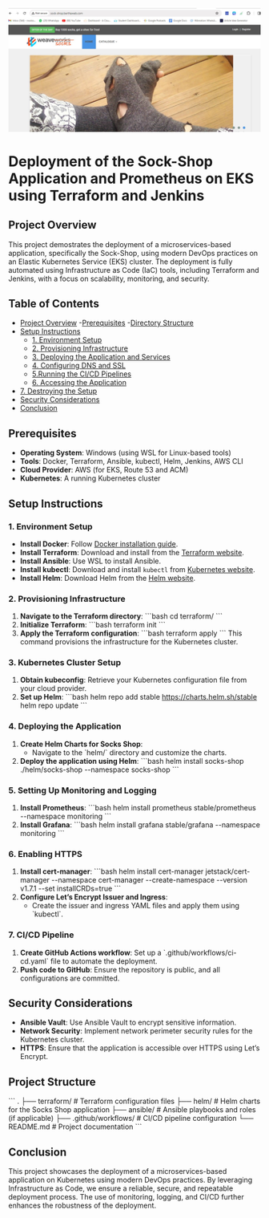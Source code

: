 ![Sock Shop Application](./images/sock-shop%20on%20%20browser.jpg)
# Deployment of the Sock-Shop Application and Prometheus on EKS using Terraform and Jenkins 

## Project Overview

This project demostrates the deployment of a microservices-based application, specifically the Sock-Shop, using modern DevOps practices on an Elastic Kubernetes Service (EKS) cluster. The deployment is fully automated using Infrastructure as Code (IaC) tools, including Terraform and Jenkins, with a focus on scalability, monitoring, and security.

## Table of Contents

- [Project Overview](#project-overview)
-[Prerequisites](#prerequisites)
-[Directory Structure](#directory-structure)
- [Setup Instructions](#setup-instructions)
  - [1. Environment Setup](#1-environment-setup)
  - [2. Provisioning Infrastructure](#2-provisioning-infrastructure)
  - [3. Deploying the Application and Services](#deploying-the-application-and-services)
  - [4. Configuring DNS and SSL](#configuring-DNS-and-SSL)
  - [5.Running the CI/CD Pipelines](#CI/CD-pipeline)
  - [6. Accessing the Application](#accessing-the-application)
- [7. Destroying the Setup](#destroying-the-setup)
- [Security Considerations](#security-considerations)
- [Conclusion](#conclusion)

## Prerequisites

- **Operating System**: Windows (using WSL for Linux-based tools)
- **Tools**: Docker, Terraform, Ansible, kubectl, Helm, Jenkins, AWS CLI
- **Cloud Provider**: AWS (for EKS, Route 53 and ACM)
- **Kubernetes**: A running Kubernetes cluster


## Setup Instructions

### 1. Environment Setup

- **Install Docker**: Follow [Docker installation guide](https://docs.docker.com/get-docker/).
- **Install Terraform**: Download and install from the [Terraform website](https://www.terraform.io/downloads).
- **Install Ansible**: Use WSL to install Ansible.
- **Install kubectl**: Download and install `kubectl` from [Kubernetes website](https://kubernetes.io/docs/tasks/tools/install-kubectl-windows/).
- **Install Helm**: Download Helm from the [Helm website](https://helm.sh/docs/intro/install/).

### 2. Provisioning Infrastructure

1. **Navigate to the Terraform directory**:
   \`\`\`bash
   cd terraform/
   \`\`\`
2. **Initialize Terraform**:
   \`\`\`bash
   terraform init
   \`\`\`
3. **Apply the Terraform configuration**:
   \`\`\`bash
   terraform apply
   \`\`\`
   This command provisions the infrastructure for the Kubernetes cluster.

### 3. Kubernetes Cluster Setup

1. **Obtain kubeconfig**: Retrieve your Kubernetes configuration file from your cloud provider.
2. **Set up Helm**:
   \`\`\`bash
   helm repo add stable https://charts.helm.sh/stable
   helm repo update
   \`\`\`

### 4. Deploying the Application

1. **Create Helm Charts for Socks Shop**:
   - Navigate to the \`helm/\` directory and customize the charts.
2. **Deploy the application using Helm**:
   \`\`\`bash
   helm install socks-shop ./helm/socks-shop --namespace socks-shop
   \`\`\`

### 5. Setting Up Monitoring and Logging

1. **Install Prometheus**:
   \`\`\`bash
   helm install prometheus stable/prometheus --namespace monitoring
   \`\`\`
2. **Install Grafana**:
   \`\`\`bash
   helm install grafana stable/grafana --namespace monitoring
   \`\`\`

### 6. Enabling HTTPS

1. **Install cert-manager**:
   \`\`\`bash
   helm install cert-manager jetstack/cert-manager --namespace cert-manager --create-namespace --version v1.7.1 --set installCRDs=true
   \`\`\`
2. **Configure Let’s Encrypt Issuer and Ingress**:
   - Create the issuer and ingress YAML files and apply them using \`kubectl\`.

### 7. CI/CD Pipeline

1. **Create GitHub Actions workflow**: Set up a \`.github/workflows/ci-cd.yaml\` file to automate the deployment.
2. **Push code to GitHub**: Ensure the repository is public, and all configurations are committed.

## Security Considerations

- **Ansible Vault**: Use Ansible Vault to encrypt sensitive information.
- **Network Security**: Implement network perimeter security rules for the Kubernetes cluster.
- **HTTPS**: Ensure that the application is accessible over HTTPS using Let’s Encrypt.

## Project Structure

\`\`\`
.
├── terraform/           # Terraform configuration files
├── helm/                # Helm charts for the Socks Shop application
├── ansible/             # Ansible playbooks and roles (if applicable)
├── .github/workflows/   # CI/CD pipeline configuration
└── README.md            # Project documentation
\`\`\`

## Conclusion

This project showcases the deployment of a microservices-based application on Kubernetes using modern DevOps practices. By leveraging Infrastructure as Code, we ensure a reliable, secure, and repeatable deployment process. The use of monitoring, logging, and CI/CD further enhances the robustness of the deployment.
